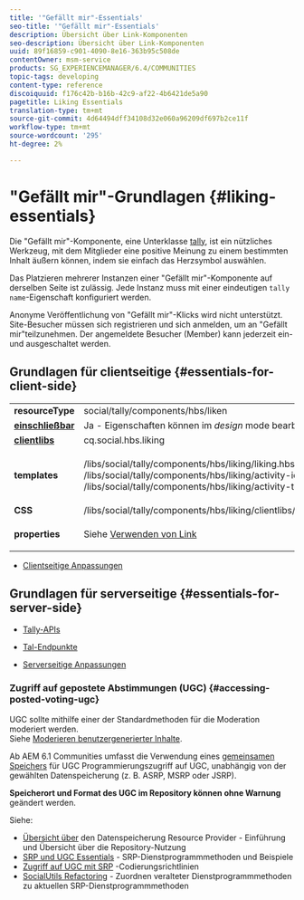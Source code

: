 ```yaml
---
title: '"Gefällt mir"-Essentials'
seo-title: '"Gefällt mir"-Essentials'
description: Übersicht über Link-Komponenten
seo-description: Übersicht über Link-Komponenten
uuid: 89f16859-c901-4090-8e16-363b95c508de
contentOwner: msm-service
products: SG_EXPERIENCEMANAGER/6.4/COMMUNITIES
topic-tags: developing
content-type: reference
discoiquuid: f176c42b-b16b-42c9-af22-4b6421de5a90
pagetitle: Liking Essentials
translation-type: tm+mt
source-git-commit: 4d64494dff34108d32e060a96209df697b2ce11f
workflow-type: tm+mt
source-wordcount: '295'
ht-degree: 2%

---
```



# &quot;Gefällt mir&quot;-Grundlagen {#liking-essentials}

Die &quot;Gefällt mir&quot;-Komponente, eine Unterklasse [tally](tally.md), ist ein nützliches Werkzeug, mit dem Mitglieder eine positive Meinung zu einem bestimmten Inhalt äußern können, indem sie einfach das Herzsymbol auswählen.

Das Platzieren mehrerer Instanzen einer &quot;Gefällt mir&quot;-Komponente auf derselben Seite ist zulässig. Jede Instanz muss mit einer eindeutigen `tally name`-Eigenschaft konfiguriert werden.

Anonyme Veröffentlichung von &quot;Gefällt mir&quot;-Klicks wird nicht unterstützt. Site-Besucher müssen sich registrieren und sich anmelden, um an &quot;Gefällt mir&quot;teilzunehmen. Der angemeldete Besucher (Member) kann jederzeit ein- und ausgeschaltet werden.

## Grundlagen für clientseitige {#essentials-for-client-side}

<table> 
 <tbody> 
  <tr> 
   <td> <strong>resourceType</strong></td> 
   <td>social/tally/components/hbs/liken</td> 
  </tr> 
  <tr> 
   <td> <a href="scf.md#add-or-include-a-communities-component"><strong>einschließbar</strong></a></td> 
   <td>Ja - Eigenschaften können im <i>design </i>mode bearbeitet werden</td> 
  </tr> 
  <tr> 
   <td> <a href="client-customize.md#clientlibs-for-scf"><strong>clientlibs</strong></a></td> 
   <td> cq.social.hbs.liking</td> 
  </tr> 
  <tr> 
   <td> <strong>templates</strong></td> 
   <td><p> /libs/social/tally/components/hbs/liking/liking.hbs<br /> /libs/social/tally/components/hbs/liking/activity-icon.hbs<br /> /libs/social/tally/components/hbs/liking/activity-title.hbs</p> </td> 
  </tr> 
  <tr> 
   <td><strong>CSS</strong></td> 
   <td> /libs/social/tally/components/hbs/liking/clientlibs/likingcomponent.css</td> 
  </tr> 
  <tr> 
   <td><strong>properties</strong></td> 
   <td><p>Siehe <a href="liking.md">Verwenden von Link</a></p> </td> 
  </tr> 
 </tbody> 
</table>

* [Clientseitige Anpassungen](client-customize.md)

## Grundlagen für serverseitige {#essentials-for-server-side}

* [Tally-APIs](https://helpx.adobe.com/experience-manager/6-4/sites/developing/using/reference-materials/javadoc/com/adobe/cq/social/tally/client/api/package-summary.html)

* [Tal-Endpunkte](https://helpx.adobe.com/experience-manager/6-4/sites/developing/using/reference-materials/javadoc/com/adobe/cq/social/tally/client/endpoints/package-summary.html)

* [Serverseitige Anpassungen](server-customize.md)

### Zugriff auf gepostete Abstimmungen (UGC) {#accessing-posted-voting-ugc}

UGC sollte mithilfe einer der Standardmethoden für die Moderation moderiert werden.\
Siehe [Moderieren benutzergenerierter Inhalte](moderate-ugc.md).

Ab AEM 6.1 Communities umfasst die Verwendung eines [gemeinsamen Speichers](working-with-srp.md) für UGC Programmierungszugriff auf UGC, unabhängig von der gewählten Datenspeicherung (z. B. ASRP, MSRP oder JSRP).

**Speicherort und Format des UGC im Repository können ohne Warnung** geändert werden.

Siehe:

* [Übersicht über](srp.md)  den Datenspeicherung Resource Provider - Einführung und Übersicht über die Repository-Nutzung
* [SRP und UGC Essentials](srp-and-ugc.md)  - SRP-Dienstprogrammmethoden und Beispiele
* [Zugriff auf UGC mit SRP](accessing-ugc-with-srp.md) -Codierungsrichtlinien
* [SocialUtils Refactoring](socialutils.md)  - Zuordnen veralteter Dienstprogrammmethoden zu aktuellen SRP-Dienstprogrammmethoden

